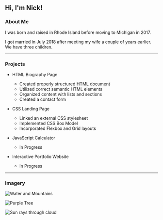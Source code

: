 ## Hi, I'm Nick!

### About Me

<p>I was born and raised in Rhode Island before moving to Michigan in 2017.</p>
<p>I got married in July 2018 after meeting my wife a couple of years earlier.  We have three children.</p>

---

### Projects

- HTML Biography Page

  - Created properly structured HTML document
  - Utilized correct semantic HTML elements
  - Organized content with lists and sections
  - Created a contact form

- CSS Landing Page

  - Linked an external CSS stylesheet
  - Implemented CSS Box Model
  - Incorporated Flexbox and Grid layouts

- JavaScript Calculator
  - In Progress
- Interactive Portfolio Website
  - In Progress

---

### Imagery

![Water and Mountains](images/water_mountains.jpg "Water and Mountains")

![Purple Tree](images/purple.jpg "Purple Tree")

![Sun rays through cloud](images/sunrays.jpg "Sun rays through cloud")
